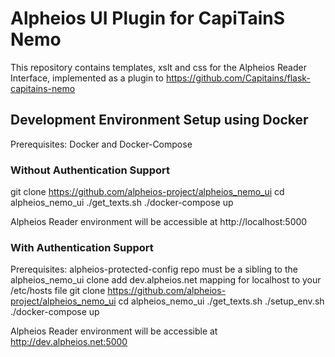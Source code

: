 Alpheios UI Plugin for CapiTainS Nemo
====================================
This repository contains templates, xslt and css for the Alpheios Reader Interface,
implemented as a plugin to https://github.com/Capitains/flask-capitains-nemo

## Development Environment Setup using Docker

Prerequisites: Docker and Docker-Compose

### Without Authentication Support
git clone https://github.com/alpheios-project/alpheios_nemo_ui
cd alpheios_nemo_ui
./get_texts.sh
./docker-compose up

Alpheios Reader environment will be accessible at http://localhost:5000

### With Authentication Support

Prerequisites: alpheios-protected-config repo must be a sibling to the alpheios_nemo_ui clone
add dev.alpheios.net mapping for localhost to your /etc/hosts file
git clone https://github.com/alpheios-project/alpheios_nemo_ui
cd alpheios_nemo_ui
./get_texts.sh
./setup_env.sh
./docker-compose up

Alpheios Reader environment will be accessible at http://dev.alpheios.net:5000


